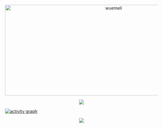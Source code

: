 <p align="center">
  <img src="https://socialify.git.ci/Wuemeli/Wuemeli/image?font=Source%20Code%20Pro&forks=1&issues=1&language=1&name=1&owner=1&pattern=Plus&pulls=1&stargazers=1&theme=Dark" alt="wuemeli" width="700" height="300" />
</p>

<p align="center">
  <img alig src="https://github-profile-trophy.vercel.app/?username=Wuemeli&theme=onedark&column=-1" />
</p>

[![activity graph](https://github-readme-activity-graph.vercel.app/graph?username=Wuemeli&theme=github-dark-dimmed&custom_title=Wuemeli%20Activity%20Graph&hide_border=true)](https://github.com/ashutosh00710/github-readme-activity-graph)

<p align="center">
  <img src="https://capsule-render.vercel.app/api?type=waving&color=gradient&height=60&section=footer"/>
</p>
